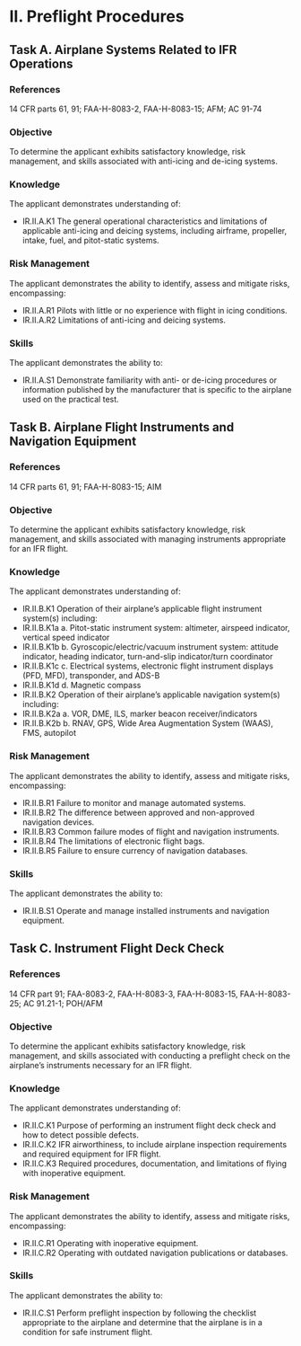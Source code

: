 # II. Preflight Procedures
## Task A. Airplane Systems Related to IFR Operations
### References
14 CFR parts 61, 91; FAA-H-8083-2, FAA-H-8083-15; AFM; AC 91-74
### Objective
To determine the applicant exhibits satisfactory knowledge, risk management, and skills associated with anti-icing and de-icing systems.
### Knowledge
The applicant demonstrates understanding of:
* IR.II.A.K1 The general operational characteristics and limitations of applicable anti-icing and deicing systems, including airframe, propeller, intake, fuel, and pitot-static systems.
### Risk Management
The applicant demonstrates the ability to identify, assess and mitigate risks, encompassing:
* IR.II.A.R1 Pilots with little or no experience with flight in icing conditions.
* IR.II.A.R2 Limitations of anti-icing and deicing systems.
### Skills
The applicant demonstrates the ability to:
* IR.II.A.S1 Demonstrate familiarity with anti- or de-icing procedures or information published by the manufacturer that is specific to the airplane used on the practical test.
## Task B. Airplane Flight Instruments and Navigation Equipment
### References
14 CFR parts 61, 91; FAA-H-8083-15; AIM
### Objective
To determine the applicant exhibits satisfactory knowledge, risk management, and skills associated with managing instruments appropriate for an IFR flight.
### Knowledge
The applicant demonstrates understanding of:
* IR.II.B.K1 Operation of their airplane’s applicable flight instrument system(s) including:
* IR.II.B.K1a a. Pitot-static instrument system: altimeter, airspeed indicator, vertical speed indicator
* IR.II.B.K1b b. Gyroscopic/electric/vacuum instrument system: attitude indicator, heading indicator, turn-and-slip indicator/turn coordinator
* IR.II.B.K1c c. Electrical systems, electronic flight instrument displays (PFD, MFD), transponder, and ADS-B
* IR.II.B.K1d d. Magnetic compass
* IR.II.B.K2 Operation of their airplane’s applicable navigation system(s) including:
* IR.II.B.K2a a. VOR, DME, ILS, marker beacon receiver/indicators
* IR.II.B.K2b b. RNAV, GPS, Wide Area Augmentation System (WAAS), FMS, autopilot
### Risk Management
The applicant demonstrates the ability to identify, assess and mitigate risks, encompassing:
* IR.II.B.R1 Failure to monitor and manage automated systems.
* IR.II.B.R2 The difference between approved and non-approved navigation devices.
* IR.II.B.R3 Common failure modes of flight and navigation instruments.
* IR.II.B.R4 The limitations of electronic flight bags.
* IR.II.B.R5 Failure to ensure currency of navigation databases.
### Skills
The applicant demonstrates the ability to:
* IR.II.B.S1 Operate and manage installed instruments and navigation equipment.
## Task C. Instrument Flight Deck Check
### References
14 CFR part 91; FAA-8083-2, FAA-H-8083-3, FAA-H-8083-15, FAA-H-8083-25; AC 91.21-1; POH/AFM
### Objective
To determine the applicant exhibits satisfactory knowledge, risk management, and skills associated with conducting a preflight check on the airplane’s instruments necessary for an IFR flight.
### Knowledge
The applicant demonstrates understanding of:
* IR.II.C.K1 Purpose of performing an instrument flight deck check and how to detect possible defects.
* IR.II.C.K2 IFR airworthiness, to include airplane inspection requirements and required equipment for IFR flight.
* IR.II.C.K3 Required procedures, documentation, and limitations of flying with inoperative equipment.
### Risk Management
The applicant demonstrates the ability to identify, assess and mitigate risks, encompassing:
* IR.II.C.R1 Operating with inoperative equipment.
* IR.II.C.R2 Operating with outdated navigation publications or databases.
### Skills
The applicant demonstrates the ability to:
* IR.II.C.S1 Perform preflight inspection by following the checklist appropriate to the airplane and determine that the airplane is in a condition for safe instrument flight.
